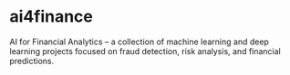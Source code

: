 # ai4finance
AI for Financial Analytics – a collection of machine learning and deep learning projects focused on fraud detection, risk analysis, and financial predictions.
